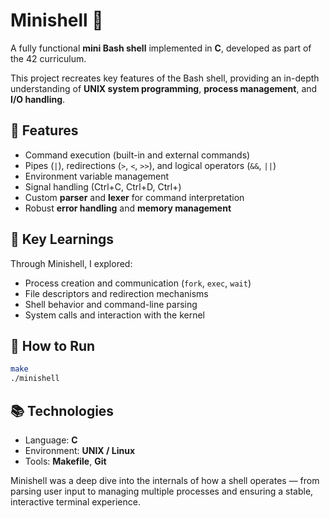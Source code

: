 # Minishell 🐚

A fully functional **mini Bash shell** implemented in **C**, developed as part of the 42 curriculum.

This project recreates key features of the Bash shell, providing an in-depth understanding of **UNIX system programming**, **process management**, and **I/O handling**.

## 🔧 Features

* Command execution (built-in and external commands)
* Pipes (`|`), redirections (`>`, `<`, `>>`), and logical operators (`&&`, `||`)
* Environment variable management
* Signal handling (Ctrl+C, Ctrl+D, Ctrl+)
* Custom **parser** and **lexer** for command interpretation
* Robust **error handling** and **memory management**

## 🧠 Key Learnings

Through Minishell, I explored:

* Process creation and communication (`fork`, `exec`, `wait`)
* File descriptors and redirection mechanisms
* Shell behavior and command-line parsing
* System calls and interaction with the kernel

## 🚀 How to Run

```bash
make
./minishell
```

## 📚 Technologies

* Language: **C**
* Environment: **UNIX / Linux**
* Tools: **Makefile**, **Git**

Minishell was a deep dive into the internals of how a shell operates — from parsing user input to managing multiple processes and ensuring a stable, interactive terminal experience.
